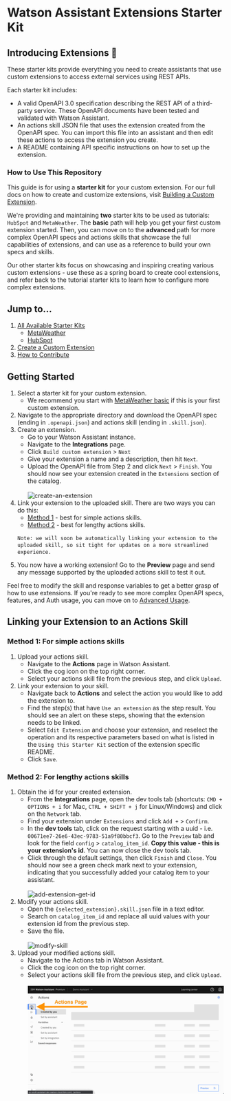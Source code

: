 # Watson Assistant Extensions Starter Kit

## Introducing Extensions :tada:

These starter kits provide everything you need to create assistants that use custom extensions to access external services using REST APIs.

Each starter kit includes:

- A valid OpenAPI 3.0 specification describing the REST API of a third-party service. These OpenAPI documents have been tested and validated with Watson Assistant.
- An actions skill JSON file that uses the extension created from the OpenAPI spec. You can import this file into an assistant and then edit these actions to access the extension you create.
- A README containing API specific instructions on how to set up the extension.

### How to Use This Repository
This guide is for using a **starter kit** for your custom extension. For our full docs on how to create and customize extensions, visit [Building a Custom Extension](https://cloud.ibm.com/docs/watson-assistant?topic=watson-assistant-build-custom-extension). 

We're providing and maintaining **two** starter kits to be used as tutorials: `HubSpot` and `MetaWeather`. The **basic** path will help you get your first custom extension started. Then, you can move on to the **advanced** path for more complex OpenAPI specs and actions skills that showcase the full capabilities of extensions, and can use as a reference to build your own specs and skills.

Our other starter kits focus on showcasing and inspiring creating various custom extensions - use these as a spring board to create cool extensions, and refer back to the tutorial starter kits to learn how to configure more complex extensions.

## Jump to...
1. [All Available Starter Kits](./starter-kits/)
    - [MetaWeather](./starter-kits/metaweather/)
    - [HubSpot](./starter-kits/hubspot/)
1. [Create a Custom Extension](#getting-started)
1. [How to Contribute](./docs/CONTRIBUTING.md)

## Getting Started
1. Select a starter kit for your custom extension.
    - We recommend you start with [MetaWeather basic](./starter-kits/metaweather/basic) if this is your first custom extension.
1. Navigate to the appropriate directory and download the OpenAPI spec (ending in `.openapi.json`) and actions skill (ending in `.skill.json`). 
1. Create an extension.
    - Go to your Watson Assistant instance.
    - Navigate to the **Integrations** page.
    - Click `Build custom extension` > `Next`
    - Give your extension a name and a description, then hit `Next`.
    - Upload the OpenAPI file from Step 2 and click `Next` > `Finish`. You should now see your extension created in the `Extensions` section of the catalog.
    <br><br>
    ![create-an-extension](./assets/create-an-extension.gif)
1. Link your extension to the uploaded skill. There are two ways you can do this: <br>
    - [Method 1](#method-1-best-for-simple-actions-skills) - best for simple actions skills.
    - [Method 2](#method-2-best-for-lengthy-actions-skills) - best for lengthy actions skills. <br>
    ```
    Note: we will soon be automatically linking your extension to the uploaded skill, so sit tight for updates on a more streamlined experience.
    ```
1. You now have a working extension! Go to the **Preview** page and send any message supported by the uploaded actions skill to test it out.

Feel free to modify the skill and response variables to get a better grasp of how to use extensions. If you're ready to see more complex OpenAPI specs, features, and Auth usage, you can move on to [Advanced Usage](./docs/ADVANCED_USAGE.md).

## Linking your Extension to an Actions Skill
### **Method 1**: For simple actions skills
1. Upload your actions skill.
    - Navigate to the **Actions** page in Watson Assistant.
    - Click the cog icon on the top right corner.
    - Select your actions skill file from the previous step, and click `Upload`.
1. Link your extension to your skill.
    - Navigate back to **Actions** and select the action you would like to add the extension to.
    - Find the step(s) that have `Use an extension` as the step result. You should see an alert on these steps, showing that the extension needs to be linked.
    - Select `Edit Extension` and choose your extension, and reselect the operation and its respective parameters based on what is listed in the `Using this Starter Kit` section of the extension specific README.
    - Click `Save`.            
### **Method 2**: For lengthy actions skills
1. Obtain the id for your created extension.
    - From the **Integrations** page, open the dev tools tab (shortcuts: `CMD + OPTIONS + i` for Mac, `CTRL + SHIFT + j` for Linux/Windows) and click on the `Network` tab.
    - Find your extension under `Extensions` and click `Add +` > `Confirm`.
    - In the **dev tools** tab, click on the request starting with a uuid - i.e. `00671ee7-26e6-43ec-9783-51a9f80bbcf3`. Go to the `Preview` tab and look for the field `config`  > `catalog_item_id`. **Copy this value - this is your extension's id**. You can now close the dev tools tab.
    - Click through the default settings, then click `Finish` and `Close`. You should now see a green check mark next to your extension, indicating that you successfully added your catalog item to your assistant.
    <br><br>
    ![add-extension-get-id](./assets/add-extension-get-id.gif)
1. Modify your actions skill.
    - Open the `{selected_extension}.skill.json` file in a text editor.
    - Search on `catalog_item_id` and replace all uuid values with your extension id from the previous step.
    - Save the file.
    <br><br>
    ![modify-skill](./assets/modify-skill.gif)
1. Upload your modified actions skill.
    - Navigate to the Actions tab in Watson Assistant.
    - Click the cog icon on the top right corner.
    - Select your actions skill file from the previous step, and click `Upload`.
     <br><br>
    ![upload-skill](./assets/upload-skill.gif)
